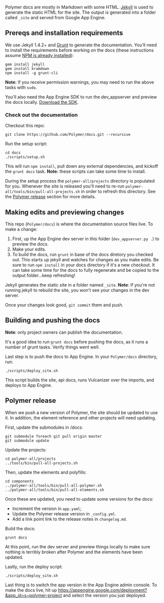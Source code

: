 Polymer docs are mostly in Markdown with some HTML. [Jekyll][jekyll] is used to generate the static HTML for the site. The output is generated into a folder called `_site` and served from Google App Engine.

## Prereqs and installation requirements

We use Jekyll 1.4.2+ and [Grunt][grunt] to generate the documentation. You'll need to install the requirements before working on the docs (these instructions assume [NPM is already installed](http://nodejs.org/download/)):

    gem install jekyll
    gem install kramdown
    npm install -g grunt-cli

**Note:** If you receive permission warnings, you may need to run the above tasks with `sudo`.

You'll also need the App Engine SDK to run the dev_appserver and preview the docs locally. [Download the SDK](https://developers.google.com/appengine/downloads).

### Check out the documentation

Checkout this repo:

    git clone https://github.com/Polymer/docs.git --recursive

Run the setup script:

    cd docs
    ./scripts/setup.sh

This will run `npm install`, pull down any external dependencies, and kickoff the `grunt docs` task. **Note:** these scripts can take some time to install.

During the setup process the `polymer-all/projects` directory is populated for you. Whenever the site is released you'll need to re-run `polymer-all/tools/bin/pull-all-projects.sh` in order to refresh this directory. See the [Polymer release](#polymer-release) section for more details.

## Making edits and previewing changes

This repo (`Polymer/docs`) is where the documentation source files live. To make a change:

1. First, up the App Engine dev server in this folder (`dev_appserver.py .`) to preview the docs.
1. Make your edits.
1. To build the docs, run `grunt` in base of the docs diretory you checked out. This starts up jekyll and watches for changes as you make edits. Be sure to run `npm install` in your docs directory if it's a new checkout. It can take some time for the docs to fully regenerate and be copied to the output folder...keep refreshing!

Jekyll generates the static site in a folder named `_site`. **Note**: If you're not running jekyll to rebuild the site, you won't see your changes in the dev server.

Once your changes look good, `git commit` them and push.

## Building and pushing the docs

**Note**: only project owners can publish the documentation.

It's a good idea to run `grunt docs` before pushing the docs, as it runs a number of grunt tasks. Verify things went well.

Last step is to push the docs to App Engine. In your `Polymer/docs` directory, run:

    ./scripts/deploy_site.sh

This script builds the site, api docs, runs Vulcanizer over the imports, and deploys to App Engine.

## Polymer release

When we push a new version of Polymer, the site should be updated to use it. In addition,
the element reference and other projects will need updating.

First, update the submodules in /docs:

    git submodule foreach git pull origin master
    git submodule update

Update the projects:

    cd polymer-all/projects
    ../tools/bin/pull-all-projects.sh
    
Then, update the elements and polyfills:

    cd components
    ../polymer-all/tools/bin/pull-all-polymer.sh
    ../polymer-all/tools/bin/pull-all-elements.sh

Once these are updated, you need to update some versions for the docs:

- Increment the version in `app.yaml`;
- Update the Polymer release version in `_config.yml`.
- Add a link point link to the release notes in `changelog.md`.

Build the docs:

    grunt docs
    
At this point, run the dev server and preview things locally to make sure nothing is terribly
broken after Polymer and the elements have been updated. 

Lastly, run the deploy script:

    ./scripts/deploy_site.sh

Last thing is to switch the app version in the App Engine admin console. To make the docs live, hit up https://appengine.google.com/deployment?&app_id=s~polymer-project and select the version you just deployed.

[jekyll]: http://jekyllrb.com/
[grunt]: http://gruntjs.com/
